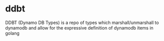 # ddbt
DDBT (Dynamo DB Types) is a repo of types which marshall/unmarshall to dynamodb and allow for the expressive definition of dynamodb items in golang

